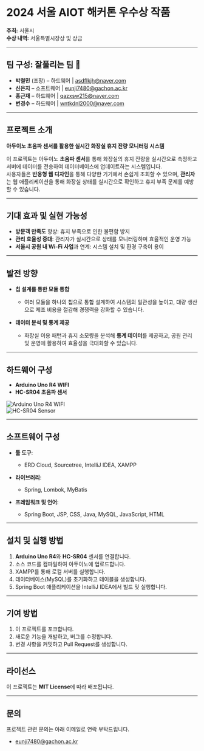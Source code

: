 # 2024 서울 AIOT 해커톤 우수상 작품  
**주최:** 서울시  
**수상 내역:** 서울특별시장상 및 상금  

---

## 팀 구성: **잘풀리는 팀** 🎉  
- **박철민** (조장) – 하드웨어 | [asdflkjh@naver.com](mailto:asdflkjh@naver.com)  
- **신은지** – 소프트웨어 | [eunji7480@gachon.ac.kr](mailto:eunji7480@gachon.ac.kr)  
- **홍근재** – 하드웨어 | [qazxsw215@naver.com](mailto:qazxsw215@naver.com)  
- **변경수** – 하드웨어 | [wntkdnl2000@naver.com](mailto:wntkdnl2000@naver.com)  

---

## 프로젝트 소개  
**아두이노 초음파 센서를 활용한 실시간 화장실 휴지 잔량 모니터링 시스템**  

이 프로젝트는 아두이노 **초음파 센서**를 통해 화장실의 휴지 잔량을 실시간으로 측정하고 서버에 데이터를 전송하여 데이터베이스에 업데이트하는 시스템입니다.  
사용자들은 **반응형 웹 디자인**을 통해 다양한 기기에서 손쉽게 조회할 수 있으며, **관리자**는 웹 애플리케이션을 통해 화장실 상태를 실시간으로 확인하고 휴지 부족 문제를 예방할 수 있습니다.  

---

## 기대 효과 및 실현 가능성  
- **방문객 만족도** 향상: 휴지 부족으로 인한 불편함 방지  
- **관리 효율성 증대**: 관리자가 실시간으로 상태를 모니터링하며 효율적인 운영 가능  
- **서울시 공원 내 Wi-Fi 사업**과 연계: 시스템 설치 및 환경 구축이 용이  

---

## 발전 방향  
- **칩 설계를 통한 모듈 통합**  
  - 여러 모듈을 하나의 칩으로 통합 설계하여 시스템의 일관성을 높이고, 대량 생산으로 제조 비용을 절감해 경쟁력을 강화할 수 있습니다.  

- **데이터 분석 및 통계 제공**  
  - 화장실 이용 패턴과 휴지 소모량을 분석해 **통계 데이터**를 제공하고, 공원 관리 및 운영에 활용하여 효율성을 극대화할 수 있습니다.  

---

## 하드웨어 구성  
- **Arduino Uno R4 WIFI**  
- **HC-SR04 초음파 센서**  

![Arduino Uno R4 WIFI](https://github.com/user-attachments/assets/1bab0d82-d3f4-41f3-a935-068108dd1f1a)  
![HC-SR04 Sensor](https://github.com/user-attachments/assets/1ab2b986-513a-439b-bc28-a3f2c4f2d674)  

---

## 소프트웨어 구성  
- **툴 도구**:  
  - ERD Cloud, Sourcetree, IntelliJ IDEA, XAMPP  

- **라이브러리**:  
  - Spring, Lombok, MyBatis  

- **프레임워크 및 언어**:  
  - Spring Boot, JSP, CSS, Java, MySQL, JavaScript, HTML  

---

## 설치 및 실행 방법  
1. **Arduino Uno R4**와 **HC-SR04** 센서를 연결합니다.  
2. 소스 코드를 컴파일하여 아두이노에 업로드합니다.  
3. XAMPP를 통해 로컬 서버를 실행합니다.  
4. 데이터베이스(MySQL)를 초기화하고 테이블을 생성합니다.  
5. Spring Boot 애플리케이션을 IntelliJ IDEA에서 빌드 및 실행합니다.  

---

## 기여 방법  
1. 이 프로젝트를 포크합니다.  
2. 새로운 기능을 개발하고, 버그를 수정합니다.  
3. 변경 사항을 커밋하고 Pull Request를 생성합니다.  

---

## 라이선스  
이 프로젝트는 **MIT License**에 따라 배포됩니다.  

---

## 문의  
프로젝트 관련 문의는 아래 이메일로 연락 부탁드립니다.  
- [eunji7480@gachon.ac.kr](mailto:eunji7480@gachon.ac.kr)
